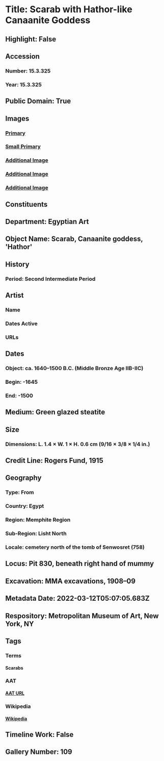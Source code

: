 # Title: Scarab with Hathor-like Canaanite Goddess
## Highlight: False
## Accession
### Number: 15.3.325
### Year: 15.3.325
## Public Domain: True
## Images
### [Primary](https://images.metmuseum.org/CRDImages/eg/original/LC-15_3_325_EGDP032663.jpg)
### [Small Primary](https://images.metmuseum.org/CRDImages/eg/web-large/LC-15_3_325_EGDP032663.jpg)
### [Additional Image](https://images.metmuseum.org/CRDImages/eg/original/LC-15_3_325_EGDP032662.jpg)
### [Additional Image](https://images.metmuseum.org/CRDImages/eg/original/LC-15_3_325_EGDP032696.jpg)
### [Additional Image](https://images.metmuseum.org/CRDImages/eg/original/LC-15_3_325_EGDP032697.jpg)
## Constituents
## Department: Egyptian Art
## Object Name: Scarab, Canaanite goddess, 'Hathor'
## History
### Period: Second Intermediate Period
## Artist
### Name
### Dates Active
### URLs
## Dates
### Object: ca. 1640–1500 B.C. (Middle Bronze Age IIB-IIC)
### Begin: -1645
### End: -1500
## Medium: Green glazed steatite
## Size
### Dimensions: L. 1.4 × W. 1 × H. 0.6 cm (9/16 × 3/8 × 1/4 in.)
## Credit Line: Rogers Fund, 1915
## Geography
### Type: From
### Country: Egypt
### Region: Memphite Region
### Sub-Region: Lisht North
### Locale: cemetery north of the tomb of Senwosret (758)
## Locus: Pit 830, beneath right hand of mummy
## Excavation: MMA excavations, 1908–09
## Metadata Date: 2022-03-12T05:07:05.683Z
## Respository: Metropolitan Museum of Art, New York, NY
## Tags
### Terms
#### Scarabs
### AAT
#### [AAT URL](http://vocab.getty.edu/page/aat/300230813)
### Wikipedia
#### [Wikipedia]()
## Timeline Work: False
## Gallery Number: 109